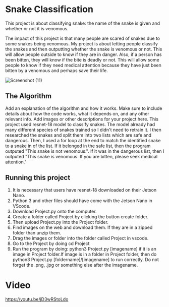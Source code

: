 # Snake Classification

This project is about classifying snake: the name of the snake is given and whether or not it is venomous.

 The impact of this project is that many people are scared of snakes due to some snakes being venomous. My project is about letting people classify the snakes and then outputting whether the snake is venomous or not. This will allow people outside to know if they are in danger. Also, if a person has been bitten, they will know if the bite is deadly or not. This will allow some people to know if they need medical attention because they have just been bitten by a venomous and perhaps save their life.

![Screenshot (11)](https://github.com/Coderfuture008/Michael-snake/assets/140195616/b674b858-9287-45f5-8437-f80bf28c9d89)

## The Algorithm

Add an explanation of the algorithm and how it works. Make sure to include details about how the code works, what it depends on, and any other relevant info. Add images or other descriptions for your project here. 
This project used resnet-18 model to classify snakes. The model already had many different species of snakes trained so I didn't need to retrain it. I then researched the snakes and split them into two lists which are safe and dangerous. Then, I used a for loop at the end to match the identified snake to a snake in of the list. If it belonged in the safe list, then the program outputed "This snake is not venomous.". If it was in the dangerous list, then I outputed "This snake is venomous. If you are bitten, please seek medical attention."

## Running this project

1. It is necessary that users have resnet-18 downloaded on their Jetson Nano.
2. Python 3 and other files should have come with the Jetson Nano in VScode.
3. Download Project.py onto the computer.
4. Create a folder called Project by clicking the button create folder.
5. Then upload Project.py into the Project folder.
6. Find images on the web and download them. If they are in a zipped folder than unzip them.
7. Drag the images or folder into the folder called Project in vscode.
8. Go to the Project by doing cd Project
9. Run the program by doing: python3 Project.py [imagename] if it is an image in Project folder.If image is in a folder in Project folder, then do python3 Project.py [foldername]/[imagename] to run correctly. Do not forget the .png, .jpg or something else after the imagename.

# Video
https://youtu.be/jD3wRStoLdo
